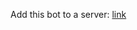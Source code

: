 Add this bot to a server: [link](https://discord.com/api/oauth2/authorize?client_id=994306417630654614&permissions=8590067728&scope=bot%20applications.commands)